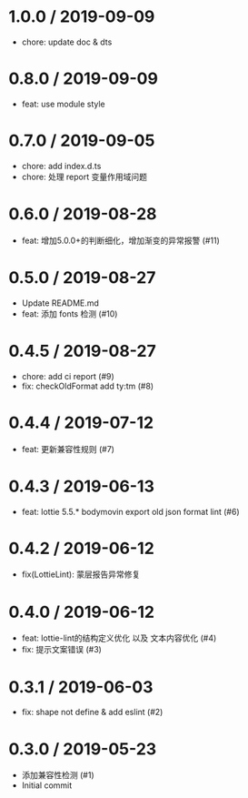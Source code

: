
1.0.0 / 2019-09-09
==================

  * chore: update doc & dts

0.8.0 / 2019-09-09
==================

  * feat: use module style

0.7.0 / 2019-09-05
==================

  * chore: add index.d.ts
  * chore: 处理 report 变量作用域问题

0.6.0 / 2019-08-28
==================

  * feat: 增加5.0.0+的判断细化，增加渐变的异常报警 (#11)

0.5.0 / 2019-08-27
==================

  * Update README.md
  * feat: 添加 fonts 检测 (#10)

0.4.5 / 2019-08-27
==================

  * chore: add ci report (#9)
  * fix: checkOldFormat add ty:tm (#8)

0.4.4 / 2019-07-12
==================

  * feat: 更新兼容性规则 (#7)

0.4.3 / 2019-06-13
==================

  * feat: lottie 5.5.* bodymovin export old json format lint (#6)

0.4.2 / 2019-06-12
==================

  * fix(LottieLint): 蒙层报告异常修复

0.4.0 / 2019-06-12
==================

  * feat: lottie-lint的结构定义优化 以及 文本内容优化 (#4)
  * fix: 提示文案错误 (#3)

0.3.1 / 2019-06-03
==================

  * fix: shape not define & add eslint (#2)

0.3.0 / 2019-05-23
==================

  * 添加兼容性检测 (#1)
  * Initial commit
